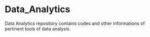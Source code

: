 # Data_Analytics
Data Analytics repository contains codes and other informations of pertinent tools of data analysis.
